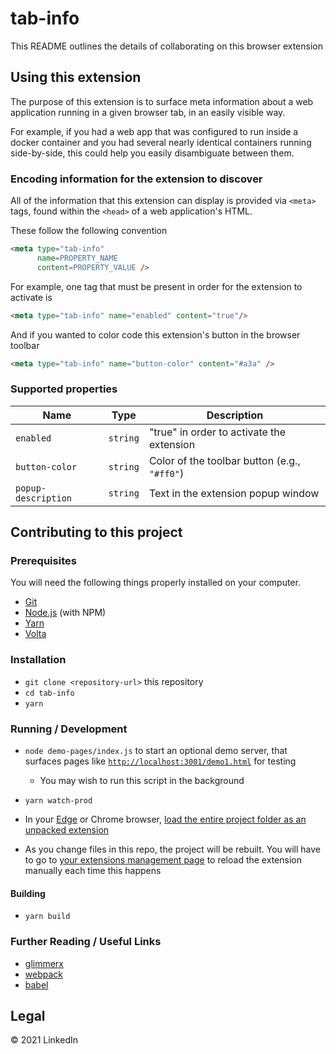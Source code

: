 # tab-info

This README outlines the details of collaborating on this browser extension

## Using this extension

The purpose of this extension is to surface meta information about
a web application running in a given browser tab, in an easily visible way.

For example, if you had a web app that was configured to run 
inside a docker container and you had several nearly identical 
containers running side-by-side, this could help you easily 
disambiguate between them.

### Encoding information for the extension to discover

All of the information that this extension can display is provided 
via `<meta>` tags, found within the `<head>` of a web application's HTML.

These follow the following convention

```html
<meta type="tab-info"
      name=PROPERTY_NAME
      content=PROPERTY_VALUE />
```
For example, one tag that must be present in order for the 
extension to activate is

```html
<meta type="tab-info" name="enabled" content="true"/>
```
And if you wanted to color code this extension's button in the 
browser toolbar

```html
<meta type="tab-info" name="button-color" content="#a3a" />
```

### Supported properties

| Name | Type | Description |
|------|------|-------------|
|`enabled` | `string`| "true" in order to activate the extension |
|`button-color` | `string` | Color of the toolbar button (e.g., `"#ff0"`)|
|`popup-description` | `string` | Text in the extension popup window |

## Contributing to this project

### Prerequisites

You will need the following things properly installed on your computer.

* [Git](https://git-scm.com/)
* [Node.js](https://nodejs.org/) (with NPM)
* [Yarn](https://yarnpkg.com/en/)
* [Volta](https://volta.sh/)

### Installation

* `git clone <repository-url>` this repository
* `cd tab-info`
* `yarn`

### Running / Development

* `node demo-pages/index.js` to start an optional demo server, that surfaces 
pages like [`http://localhost:3001/demo1.html`](http://localhost:3001/demo1.html) 
for testing
  * You may wish to run this script in the background

* `yarn watch-prod`

* In your [Edge](https://www.microsoft.com/en-us/edge) or Chrome browser, 
[load the entire project folder as an unpacked extension](https://docs.microsoft.com/en-us/microsoft-edge/extensions-chromium/getting-started/extension-sideloading)

* As you change files in this repo, the project will be rebuilt. You will have 
to go to [your extensions management page](chrome://extensions) to reload the 
extension manually each time this happens

#### Building

* `yarn build`

### Further Reading / Useful Links

* [glimmerx](http://github.com/glimmerjs/glimmer-experimental/)
* [webpack](https://webpack.js.org/)
* [babel](https://babeljs.io/docs/en/configuration)

## Legal
&copy; 2021 LinkedIn
